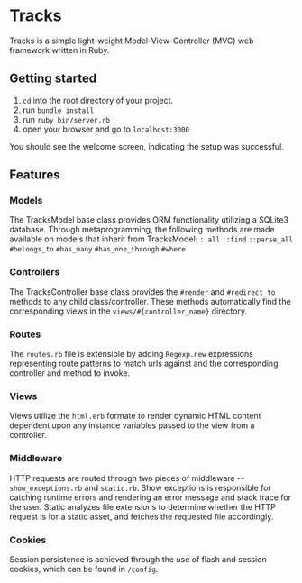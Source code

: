 # Tracks
Tracks is a simple light-weight Model-View-Controller (MVC) web framework
written in Ruby.

## Getting started
1. `cd` into the root directory of your project.
2. run `bundle install`
3. run `ruby bin/server.rb`
4. open your browser and go to `localhost:3000`

You should see the welcome screen, indicating the setup was successful.

## Features

### Models
  The TracksModel base class provides ORM functionality utilizing a SQLite3
  database. Through metaprogramming,
  the following methods are made available on models that inherit from TracksModel:
  `::all`
  `::find`
  `::parse_all`
  `#belongs_to`
  `#has_many`
  `#has_one_through`
  `#where`

### Controllers
The TracksController base class provides the `#render` and `#redirect_to` methods to any child class/controller. These methods automatically find the corresponding views in the `views/#{controller_name}` directory.

### Routes
  The `routes.rb` file is extensible by adding `Regexp.new` expressions representing route patterns to match urls against and the corresponding controller and method to invoke.

### Views
  Views utilize the `html.erb` formate to render dynamic HTML content dependent upon any instance variables passed to the view from a controller.

### Middleware
  HTTP requests are routed through two pieces of middleware -- `show_exceptions.rb` and `static.rb`. Show exceptions is responsible for catching runtime errors and rendering an error message and stack trace for the user. Static analyzes file extensions to determine whether the HTTP request is for a static asset, and fetches the requested file accordingly.

### Cookies
  Session persistence is achieved through the use of flash and session cookies, which can be found in `/config`.
